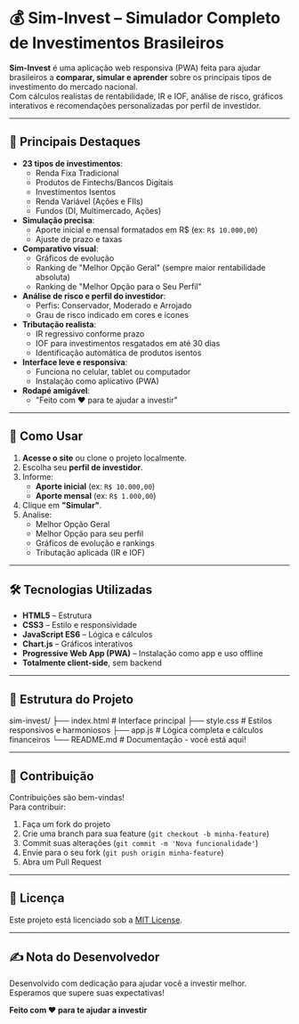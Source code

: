 # 💰 Sim-Invest – Simulador Completo de Investimentos Brasileiros

**Sim-Invest** é uma aplicação web responsiva (PWA) feita para ajudar brasileiros a **comparar, simular e aprender** sobre os principais tipos de investimento do mercado nacional.  
Com cálculos realistas de rentabilidade, IR e IOF, análise de risco, gráficos interativos e recomendações personalizadas por perfil de investidor.

---

## 🚀 Principais Destaques

- **23 tipos de investimentos**:
  - Renda Fixa Tradicional
  - Produtos de Fintechs/Bancos Digitais
  - Investimentos Isentos
  - Renda Variável (Ações e FIIs)
  - Fundos (DI, Multimercado, Ações)
- **Simulação precisa**:
  - Aporte inicial e mensal formatados em R$ (ex: `R$ 10.000,00`)
  - Ajuste de prazo e taxas
- **Comparativo visual**:
  - Gráficos de evolução
  - Ranking de "Melhor Opção Geral" (sempre maior rentabilidade absoluta)
  - Ranking de "Melhor Opção para o Seu Perfil"
- **Análise de risco e perfil do investidor**:
  - Perfis: Conservador, Moderado e Arrojado
  - Grau de risco indicado em cores e ícones
- **Tributação realista**:
  - IR regressivo conforme prazo
  - IOF para investimentos resgatados em até 30 dias
  - Identificação automática de produtos isentos
- **Interface leve e responsiva**:
  - Funciona no celular, tablet ou computador
  - Instalação como aplicativo (PWA)
- **Rodapé amigável**:
  - "Feito com ❤️ para te ajudar a investir"

---

## 📖 Como Usar

1. **Acesse o site** ou clone o projeto localmente.
2. Escolha seu **perfil de investidor**.
3. Informe:
   - **Aporte inicial** (ex: `R$ 10.000,00`)
   - **Aporte mensal** (ex: `R$ 1.000,00`)
4. Clique em **"Simular"**.
5. Analise:
   - Melhor Opção Geral
   - Melhor Opção para seu perfil
   - Gráficos de evolução e rankings
   - Tributação aplicada (IR e IOF)

---

## 🛠 Tecnologias Utilizadas

- **HTML5** – Estrutura
- **CSS3** – Estilo e responsividade
- **JavaScript ES6** – Lógica e cálculos
- **Chart.js** – Gráficos interativos
- **Progressive Web App (PWA)** – Instalação como app e uso offline
- **Totalmente client-side**, sem backend

---

## 📂 Estrutura do Projeto

sim-invest/
├── index.html # Interface principal
├── style.css # Estilos responsivos e harmoniosos
├── app.js # Lógica completa e cálculos financeiros
└── README.md # Documentação - você está aqui!


---

## 🤝 Contribuição

Contribuições são bem-vindas!  
Para contribuir:
1. Faça um fork do projeto
2. Crie uma branch para sua feature (`git checkout -b minha-feature`)
3. Commit suas alterações (`git commit -m 'Nova funcionalidade'`)
4. Envie para o seu fork (`git push origin minha-feature`)
5. Abra um Pull Request

---

## 📜 Licença

Este projeto está licenciado sob a [MIT License](LICENSE).

---

## ✍️ Nota do Desenvolvedor

Desenvolvido com dedicação para ajudar você a investir melhor.  
Esperamos que supere suas expectativas!

**Feito com ❤️ para te ajudar a investir**
